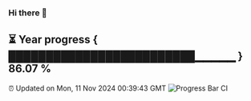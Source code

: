 ### Hi there 👋
⏳ Year progress { █████████████████████████▁▁▁▁▁ } 86.07 %
---
⏰ Updated on Mon, 11 Nov 2024 00:39:43 GMT
![Progress Bar CI](https://github.com/Moyi321/Moyi321/workflows/Progress%20Bar%20CI/badge.svg)
